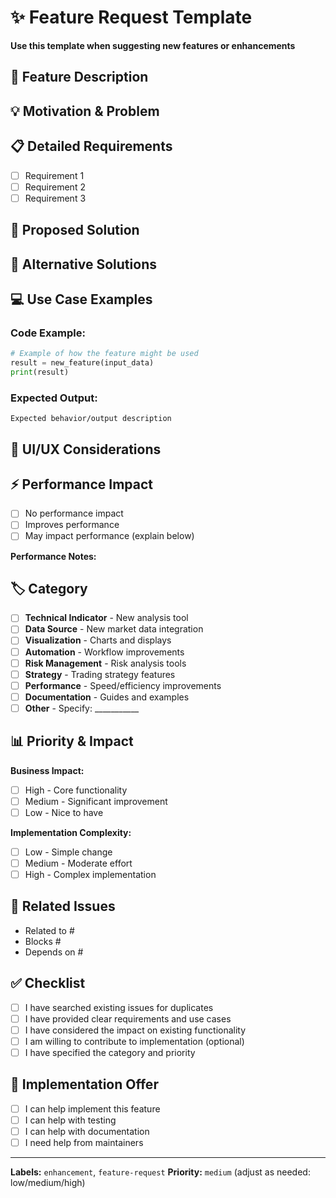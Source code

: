 # ✨ Feature Request Template

**Use this template when suggesting new features or enhancements**

## 🚀 Feature Description
<!-- Clear and concise description of the feature you want -->

## 💡 Motivation & Problem
<!-- What problem does this solve? Why is this feature needed? -->

## 📋 Detailed Requirements
- [ ] Requirement 1
- [ ] Requirement 2  
- [ ] Requirement 3

## 🎯 Proposed Solution
<!-- Describe your preferred implementation approach -->

## 🔄 Alternative Solutions
<!-- Describe any alternative solutions you've considered -->

## 💻 Use Case Examples
<!-- Provide specific examples of how this would be used -->

### Code Example:
```python
# Example of how the feature might be used
result = new_feature(input_data)
print(result)
```

### Expected Output:
```
Expected behavior/output description
```

## 🎨 UI/UX Considerations
<!-- How should this be presented to users? -->

## ⚡ Performance Impact
<!-- Expected performance implications -->
- [ ] No performance impact
- [ ] Improves performance  
- [ ] May impact performance (explain below)

**Performance Notes:**

## 🏷️ Category
<!-- Select the most relevant category -->
- [ ] **Technical Indicator** - New analysis tool
- [ ] **Data Source** - New market data integration
- [ ] **Visualization** - Charts and displays
- [ ] **Automation** - Workflow improvements
- [ ] **Risk Management** - Risk analysis tools
- [ ] **Strategy** - Trading strategy features
- [ ] **Performance** - Speed/efficiency improvements
- [ ] **Documentation** - Guides and examples
- [ ] **Other** - Specify: ___________

## 📊 Priority & Impact
**Business Impact:** 
- [ ] High - Core functionality
- [ ] Medium - Significant improvement
- [ ] Low - Nice to have

**Implementation Complexity:**
- [ ] Low - Simple change
- [ ] Medium - Moderate effort
- [ ] High - Complex implementation

## 🔗 Related Issues
<!-- Link any related issues or discussions -->
- Related to #
- Blocks #
- Depends on #

## ✅ Checklist
- [ ] I have searched existing issues for duplicates
- [ ] I have provided clear requirements and use cases
- [ ] I have considered the impact on existing functionality
- [ ] I am willing to contribute to implementation (optional)
- [ ] I have specified the category and priority

## 🤝 Implementation Offer
- [ ] I can help implement this feature
- [ ] I can help with testing
- [ ] I can help with documentation
- [ ] I need help from maintainers

---
**Labels:** `enhancement`, `feature-request`
**Priority:** `medium` (adjust as needed: low/medium/high)
